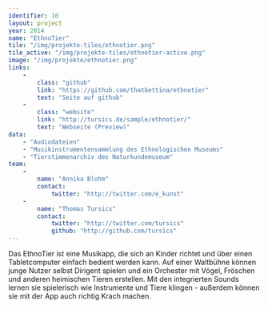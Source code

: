 ```yaml
---
identifier: 10
layout: project
year: 2014
name: "EthnoTier"
tile: "/img/projekte-tiles/ethnotier.png"
tile_active: "/img/projekte-tiles/ethnotier-active.png"
image: "/img/projekte/ethnotier.png"
links:
    -
        class: "github"
        link: "https://github.com/thatbettina/ethnotier"
        text: "Seite auf github"
    -
        class: "website"
        link: "http://tursics.de/sample/ethnotier/"
        text: "Webseite (Preview)"
data:
    - "Audiodateien"
    - "Musikinstrumentensammlung des Ethnologischen Museums"
    - "Tierstimmenarchiv des Naturkundemuseum"
team:
    -
        name: "Annika Blohm"
        contact:
            twitter: "http://twitter.com/e_kunst"
    -
        name: "Thomas Tursics"
        contact:
            twitter: "http://twitter.com/tursics"
            github: "http://github.com/tursics"
---
```

Das EthnoTier ist eine Musikapp, die sich an Kinder richtet und über einen Tabletcomputer einfach bedient werden kann.
Auf einer Waltbühne können junge Nutzer selbst Dirigent spielen und ein Orchester mit Vögel, Fröschen und anderen
heimischen Tieren erstellen. Mit den integrierten Sounds lernen sie spielerisch wie Instrumente und Tiere klingen -
außerdem können sie mit der App auch richtig Krach machen.